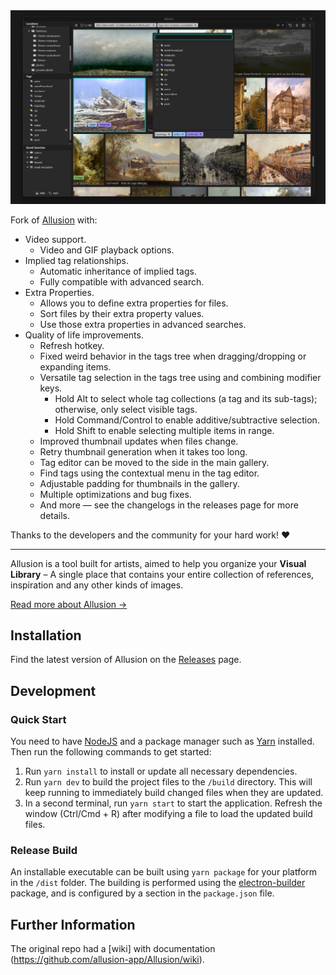 <img alt="Allusion" src="./screenshot.jpg"/>

Fork of [Allusion](https://github.com/allusion-app/Allusion/) with:
- Video support.
  - Video and GIF playback options.
- Implied tag relationships.
  - Automatic inheritance of implied tags.
  - Fully compatible with advanced search.
- Extra Properties.
  - Allows you to define extra properties for files.
  - Sort files by their extra property values.
  - Use those extra properties in advanced searches.
- Quality of life improvements.
  - Refresh hotkey.
  - Fixed weird behavior in the tags tree when dragging/dropping or expanding items.
  - Versatile tag selection in the tags tree using and combining modifier keys.
    - Hold Alt to select whole tag collections (a tag and its sub-tags); otherwise, only select visible tags.
    - Hold Command/Control to enable additive/subtractive selection.
    - Hold Shift to enable selecting multiple items in range.
  - Improved thumbnail updates when files change.
  - Retry thumbnail generation when it takes too long.
  - Tag editor can be moved to the side in the main gallery.
  - Find tags using the contextual menu in the tag editor.
  - Adjustable padding for thumbnails in the gallery.
  - Multiple optimizations and bug fixes.
  - And more — see the changelogs in the releases page for more details.
        
Thanks to the developers and the community for your hard work! ❤️

---

Allusion is a tool built for artists, aimed to help you organize your **Visual Library** – A single place that contains your entire collection of references, inspiration and any other kinds of images.

[Read more about Allusion →](https://allusion-app.github.io/)

## Installation


Find the latest version of Allusion on the [Releases](https://github.com/RafaUC/Allusion/releases) page.


## Development

### Quick Start

You need to have [NodeJS](https://nodejs.org/en/download/) and a package manager such as [Yarn](https://yarnpkg.com/lang/en/docs/install/) installed.
Then run the following commands to get started:

1. Run `yarn install` to install or update all necessary dependencies.
2. Run `yarn dev` to build the project files to the `/build` directory. This will keep running to immediately build changed files when they are updated.
3. In a second terminal, run `yarn start` to start the application. Refresh the window (Ctrl/Cmd + R) after modifying a file to load the updated build files.

### Release Build

An installable executable can be built using `yarn package` for your platform in the `/dist` folder. The building is performed using the [electron-builder](https://www.electron.build/) package, and is configured by a section in the `package.json` file.

## Further Information

The original repo had a [wiki] with documentation (https://github.com/allusion-app/Allusion/wiki).

